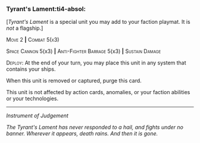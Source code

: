 ### **Tyrant's Lament**:ti4-absol:

[_Tyrant's Lament_ is a special unit you may add to your faction playmat. It is *not* a flagship.]

<span style="font-variant:small-caps;">Move 2</span> __|__ <span style="font-variant:small-caps;">Combat 5(x3)</span>

<span style="font-variant:small-caps;">Space Cannon</span> 5(x3) __|__ <span style="font-variant:small-caps;">Anti-Fighter Barrage</span> 5(x3) __|__ <span style="font-variant:small-caps;">Sustain Damage</span>

<span style="font-variant:small-caps;">Deploy</span>: At the end of your turn, you may place this unit in any system that contains your ships.

When this unit is removed or captured, purge this card.

This unit is not affected by action cards, anomalies, or your faction abilities or your technologies.

---

*Instrument of Judgement*

*The Tyrant's Lament has never responded to a hail, and fights under no banner. 
Wherever it appears, death rains. 
And then it is gone.*
